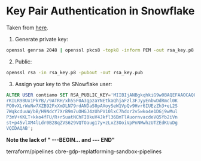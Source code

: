 # Key Pair Authentication in Snowflake

Taken from [here](https://docs.snowflake.com/en/user-guide/key-pair-auth).

1. Generate private key:
```bash
openssl genrsa 2048 | openssl pkcs8 -topk8 -inform PEM -out rsa_key.p8 -nocrypt
```
2. Public:
```bash
openssl rsa -in rsa_key.p8 -pubout -out rsa_key.pub
```
3. Assign your key to the SNowflake user:
```SQL
ALTER USER contiamo SET RSA_PUBLIC_KEY='MIIBIjANBgkqhkiG9w0BAQEFAAOCAQ8AMIIBCgKCAQEA1M4Nu+gpLToXFFYHRqL9
rKILR9BUx1PkYB//9ATRH/xh55F0A3gpzaYNEtkaQhjaFzl3FJyyEnbwDdRmcl0K
PO0vXLrWuNw7XZB92FxXmDLN79rdANDaS0pAXoySeW1VpQv9Hvr6IUEzZh3+eL2S
7WqkcduuW/bB/H9NdcY7XrB9m7uOHGJ4zUhPV10lxC7hdor2v5wko4e1DGj9wMul
P3mV+KKLT+kko4fFU/R+r5uatNChFI0kuV4Jkfl36BmTlAuornvacdeVQ5Yb2iVn
st+p45vlXM4lLdr0B28qZVS629VQTOaug17y+zLxZ3OoiVpPnNWwhzUTZEdKUuDg
VQIDAQAB';
```

**Note the lack of " ---BEGIN... and --- END"**


terraform/pipelines
cbre-gdp-replatforming-sandbox-pipelines